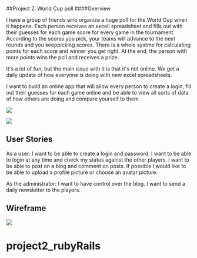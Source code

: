 ##Project 2: World Cup poll
####Overview

I have a group of friends who organize a huge poll for the World Cup when it happens. Each person receives an excell spreadsheet and fills out with their guesses for each game score for every game in the tournament. According to the scores you pick, your teams will advance to the next rounds and you keeppicking scores. There is a whole systme for calculating points for each score and winner you get right. At the end, the person with more points wins the poll and receives a prize.

It's a lot of fun, but the main issue with it is that it's not online. We get a daily update of how everyone is doing with new excel spreadsheets.

I want to build an online app that will allow every person to create a login, fill out their guesses for each game online and be able to view all sorts of data of how others are doing and compare yourself to them.

![](http://images.rapgenius.com/8799e2891c6489fe1eacc36ef729fcde.599x280x1.png)

![](http://sarma.mk/wp-content/uploads/2013/12/world-cup-brazil-schedule1.jpg)

## User Stories
As a user:
I want to be able to create a login and password.
I want to be able to login at any time and check my status against the other players.
I want to be able to post on a blog and comment on posts.
If possible I would like to be able to upload a profile picture or choose an avatar picture.

As the administrator:
I want to have control over the blog.
I want to send a daily newsletter to the players.

## Wireframe
![](/Users/periclesmichielin/Documents/Workspace/GA/week06/day01/BolaoDaCopa/public/images/ScreenShot%202015-07-27%20at%2012.33.43%20AM.png)


# project2_rubyRails
